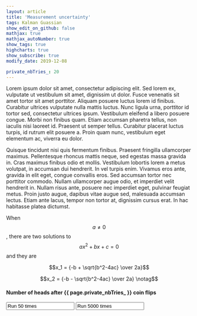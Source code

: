 ```yaml
---
layout: article
title: 'Measurement uncertainty'
tags: Kalman Guassian
show_edit_on_github: false
mathjax: true
mathjax_autoNumber: true
show_tags: true
highcharts: true
show_subscribe: true
modify_date: 2019-12-08

private_nbTries_: 20
---
```


Lorem ipsum dolor sit amet, consectetur adipiscing elit. Sed lorem ex, vulputate ut vestibulum sit amet, dignissim ut dolor. Fusce venenatis sit amet tortor sit amet porttitor. Aliquam posuere luctus lorem id finibus. Curabitur ultrices vulputate nulla mattis luctus. Nunc ligula urna, porttitor id tortor sed, consectetur ultrices ipsum. Vestibulum eleifend a libero posuere congue. Morbi non finibus quam. Etiam accumsan pharetra tellus, non iaculis nisi laoreet id. Praesent ut semper tellus. Curabitur placerat luctus turpis, id rutrum elit posuere a. Proin quam nunc, vestibulum eget elementum ac, viverra eu dolor.

<!--more-->

Quisque tincidunt nisi quis fermentum finibus. Praesent fringilla ullamcorper maximus. Pellentesque rhoncus mattis neque, sed egestas massa gravida in. Cras maximus finibus odio et mollis. Vestibulum lobortis lorem a metus volutpat, in accumsan dui hendrerit. In vel turpis enim. Vivamus eros ante, gravida in elit eget, congue convallis eros. Sed accumsan tortor nec porttitor commodo. Nullam ullamcorper augue odio, et imperdiet velit hendrerit in. Nullam risus ante, posuere nec imperdiet eget, pulvinar feugiat metus. Proin justo augue, dapibus vitae augue sed, malesuada accumsan lectus. Etiam ante lacus, tempor non tortor at, dignissim cursus erat. In hac habitasse platea dictumst.

When $$a \ne 0$$, there are two solutions to $$ax^2 + bx + c = 0$$ and they are

$$x_1 = {-b + \sqrt{b^2-4ac} \over 2a}$$

$$x_2 = {-b - \sqrt{b^2-4ac} \over 2a} \notag$$

#### Number of heads after {{ page.private_nbTries_ }} coin flips

<input type="btnBlue" onclick="simulateGauss(50)"   value="Run 50 times"   readonly="readonly"/>
<input type="btnBlue" onclick="simulateGauss(5000)" value="Run 5000 times" readonly="readonly"/>
<div id="gaussSimulation" style="width:100%; height:400px;"></div>
<script>
{
  var nbTries = {{ page.private_nbTries_ }};
  var data = new Array(nbTries+1).fill(0);
  var labels = new Array(nbTries+1).fill(0);
  for (var i = 0; i < nbTries+1; i++) labels[i] = i;

  var headerPostFix = "/" + nbTries + " flipping heads";
  var myChart = Highcharts.chart('gaussSimulation', {
    chart: {
      type: 'column'
    },
    title: {
      text:''
    },
    credits: {
      enabled: false
    },
    xAxis: {
      categories: labels,
      gridLineWidth: 1,
    },
    yAxis: {
      min: 0,
      gridLineWidth: 1,
      title: {
        text: 'Number of experiments'
      }
    },
    tooltip: {
      headerFormat: '<span style="font-size:12px">{point.key}' + headerPostFix + '</span><table>',
      pointFormat: '<tr><td style="color:{series.color};padding:0">Number of outcomes: </td>' +
        '<td style="padding:0"><b>{point.y:.0f}</b></td></tr>',
      footerFormat: '</table>',
      shared: true,
      useHTML: true
    },
    plotOptions: {
      column: {
        pointPadding: 0.01,
        borderWidth: 1
      }
    },
    series: [{
      name: 'Number of heads',
      data: data,
      color: '#5bc0de'
    }]
  });

  function runSimulation(nTimes) {
    var out = 0;
    for (var i = 0; i < nbTries; i++) {
      var heads = Math.random() >= 0.5;
      if (heads) out++;
    }
    return out;
  }

  function simulateGauss(nbRuns) {
    data = new Array(nbTries+1).fill(0);
    for (var i = 0; i < nbRuns; i++) {
      var res = runSimulation(nbTries);
      data[res]++;
    }
    var yMax = (nbRuns == 50) ? 15 : 1250;
    myChart.series[0].setData(data);
    myChart.yAxis[0].update({
      max: yMax
    })
    myChart.redraw();
  }

  simulateGauss(5000)
  }
</script>


